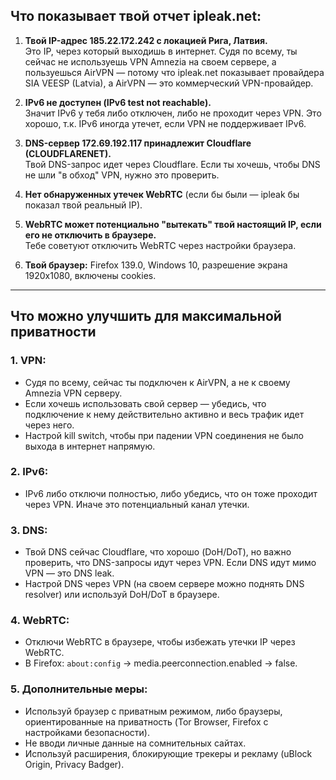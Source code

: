 ## Что показывает твой отчет ipleak.net:

1. **Твой IP-адрес 185.22.172.242 с локацией Рига, Латвия.**  
    Это IP, через который выходишь в интернет. Судя по всему, ты сейчас не используешь VPN Amnezia на своем сервере, а пользуешься AirVPN — потому что ipleak.net показывает провайдера SIA VEESP (Latvia), а AirVPN — это коммерческий VPN-провайдер.
    
2. **IPv6 не доступен (IPv6 test not reachable).**  
    Значит IPv6 у тебя либо отключен, либо не проходит через VPN. Это хорошо, т.к. IPv6 иногда утечет, если VPN не поддерживает IPv6.
    
3. **DNS-сервер 172.69.192.117 принадлежит Cloudflare (CLOUDFLARENET).**  
    Твой DNS-запрос идет через Cloudflare. Если ты хочешь, чтобы DNS не шли "в обход" VPN, нужно это проверить.
    
4. **Нет обнаруженных утечек WebRTC** (если бы были — ipleak бы показал твой реальный IP).
    
5. **WebRTC может потенциально "вытекать" твой настоящий IP, если его не отключить в браузере.**  
    Тебе советуют отключить WebRTC через настройки браузера.
    
6. **Твой браузер:** Firefox 139.0, Windows 10, разрешение экрана 1920x1080, включены cookies.
    

---

## Что можно улучшить для максимальной приватности

### 1. VPN:

- Судя по всему, сейчас ты подключен к AirVPN, а не к своему Amnezia VPN серверу.
- Если хочешь использовать свой сервер — убедись, что подключение к нему действительно активно и весь трафик идет через него.
- Настрой kill switch, чтобы при падении VPN соединения не было выхода в интернет напрямую.
    

### 2. IPv6:

- IPv6 либо отключи полностью, либо убедись, что он тоже проходит через VPN. Иначе это потенциальный канал утечки.

### 3. DNS:

- Твой DNS сейчас Cloudflare, что хорошо (DoH/DoT), но важно проверить, что DNS-запросы идут через VPN. Если DNS идут мимо VPN — это DNS leak.
- Настрой DNS через VPN (на своем сервере можно поднять DNS resolver) или используй DoH/DoT в браузере.

### 4. WebRTC:

- Отключи WebRTC в браузере, чтобы избежать утечки IP через WebRTC.
- В Firefox: `about:config` → media.peerconnection.enabled → false.

### 5. Дополнительные меры:

- Используй браузер с приватным режимом, либо браузеры, ориентированные на приватность (Tor Browser, Firefox с настройками безопасности).
- Не вводи личные данные на сомнительных сайтах.
- Используй расширения, блокирующие трекеры и рекламу (uBlock Origin, Privacy Badger).